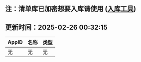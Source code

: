 ## 注：清单库已加密想要入库请使用 ([入库工具](https://github.com/BlankTMing/ManifestAutoUpdate/releases))

## 更新时间：2025-02-26 00:32:15
| AppID | 名称 | 类型  |
| :-------------------- | :----------------------------- | :----------- |
| 无 | 无 | 无 |
